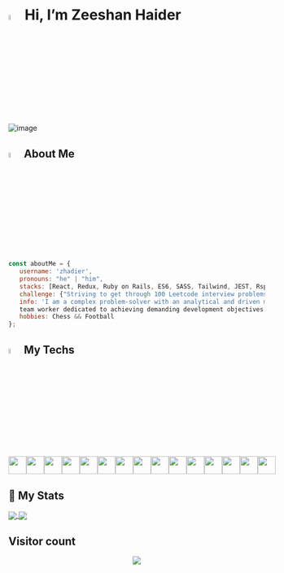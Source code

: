 # <img src="https://raw.githubusercontent.com/MartinHeinz/MartinHeinz/master/wave.gif" width="5%"> Hi, I’m Zeeshan Haider

 ![image](https://user-images.githubusercontent.com/90556221/149583831-90350c79-a70a-4217-a730-cf444382df89.png)


 
## <img src="https://media.giphy.com/media/lRLzrbhmh5pFf4jOga/giphy.gif" width="5%"> About Me

```javascript
const aboutMe = {
   username: 'zhadier',
   pronouns: "he" | "him",
   stacks: [React, Redux, Ruby on Rails, ES6, SASS, Tailwind, JEST, Rspec, Git],
   challenge: {"Striving to get through 100 Leetcode interview problems in 60 days"},
   info: 'I am a complex problem-solver with an analytical and driven mindset and yet an organized and cooperative 
   team worker dedicated to achieving demanding development objectives according to tight schedules while producing impeccable code.',
   hobbies: Chess && Football
};
```


## <img src="https://media.giphy.com/media/KfOA1cY1RfVhZj54nh/giphy.gif" width="5%"> My Techs
<div style="display: flex">
<img src="https://img.shields.io/badge/Ruby-CC342D?style=for-the-badge&logo=ruby&logoColor=white" height ="35px">
<img src="https://img.shields.io/badge/Ruby_on_Rails-CC0000?style=for-the-badge&logo=ruby-on-rails&logoColor=white" height ="35px">
<img src="https://img.shields.io/badge/React-20232A?style=for-the-badge&logo=react&logoColor=61DAFB" height ="35px">
<img src="https://img.shields.io/badge/Redux-593D88?style=for-the-badge&logo=redux&logoColor=white" height ="35px">
<img src="https://img.shields.io/badge/React_Router-CA4245?style=for-the-badge&logo=react-router&logoColor=white" height ="35px">
<img src="https://img.shields.io/badge/-JavaScript-eed718?style=flat&logo=javascript&logoColor=ffffff" height ="35px">
<img src = "https://img.shields.io/badge/-HTML5-E34F26?style=flat&logo=html5&logoColor=white" height ="35px"> 
<img src = "https://img.shields.io/badge/-CSS3-1572B6?style=flat&logo=css3&logoColor=white" height ="35px">
<img src="https://img.shields.io/badge/Tailwind_CSS-38B2AC?style=for-the-badge&logo=tailwind-css&logoColor=white" height ="35px">
<img src="https://img.shields.io/badge/-Sass-cc6699?style=flat&logo=sass&logoColor=ffffff" height ="35px">
<img src="http://img.shields.io/badge/-Git-F1502F?style=flat&logo=git&logoColor=FFFFFF" height ="35px">
<img src="http://img.shields.io/badge/-Github-000000?style=flat&logo=github&logoColor=FFFFFF" height ="35px">
<img src="https://img.shields.io/badge/PostgreSQL-316192?style=for-the-badge&logo=postgresql&logoColor=white" height ="35px">
<img src="https://img.shields.io/badge/Netlify-00C7B7?style=for-the-badge&logo=netlify&logoColor=white" height ="35px">
<img src="https://img.shields.io/badge/Heroku-430098?style=for-the-badge&logo=heroku&logoColor=white" height ="35px">
</div>

## 🥇 My Stats
<a href="https://github.com/zhadier/zhadier">
  <img align="center" src='https://github-readme-stats.vercel.app/api?username=zhadier&show_icons=true&theme=radical' />
</a>
<a href="https://github.com/zhadier/zhadier">
  <img align="center" src="https://github-readme-stats.vercel.app/api/top-langs/?username=zhadier&hide=Shell,Ruby,&show_icons=true&theme=radical&exclude_repo=Benford-Bot-Detector,Image-Classification-using-KNN-classifier" />
</a>


##  Visitor count
<p align="center"> 
  <img src="https://profile-counter.glitch.me/zhadier/count.svg" />
</p>
<!---
zhadier/zhadier is a ✨ special ✨ repository because its `README.md` (this file) appears on your GitHub profile.
You can click the Preview link to take a look at your changes.
--->
